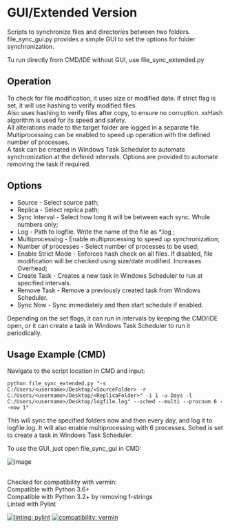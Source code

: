 # GUI/Extended Version

Scripts to synchronize files and directories between two folders.
file_sync_gui.py provides a simple GUI to set the options for folder synchronization.

Tu run directly from CMD/IDE without GUI, use file_sync_extended.py

## Operation

To check for file modification, it uses size or modified date. If strict flag is set, it will use hashing to verify modified files.  
Also uses hashing to verify files after copy, to ensure no corruption. xxHash algorithm is used for its speed and safety.  
All alterations made to the target folder are logged in a separate file.  
Multiprocessing can be enabled to speed up operation with the defined number of processes.  
A task can be created in Windows Task Scheduler to automate synchronization at the defined intervals. 
Options are provided to automate removing the task if required.

## Options

- Source - Select source path;
- Replica - Select replica path;
- Sync Interval - Select how long it will be between each sync. Whole numbers only;
- Log - Path to logfile. Write the name of the file as *.log ;
- Multiprocessing - Enable multiprocessing to speed up synchronization;
- Number of processes - Select number of processes to be used;
- Enable Strict Mode - Enforces hash check on all files. If disabled, file modification
                       will be checked using size/date modified. Increases Overhead;
- Create Task - Creates a new task in Windows Scheduler to run at specified intervals.
- Remove Task - Remove a previously created task from Windows Scheduler.
- Sync Now - Sync immediately and then start schedule if enabled.

Depending on the set flags, it can run in intervals by keeping the CMD/IDE open,
or it can create a task in Windows Task Scheduler to run it periodically.

## Usage Example (CMD)

Navigate to the script location in CMD and input:

`python file_sync_extended.py "-s C:/Users/<username>/Desktop/<SourceFolder> -r C:/Users/<username>/Desktop/<ReplicaFolder>" -i 1
 -u Days -l C:/Users/<username>/Desktop/logfile.log" --sched --multi --procnum 6 --now 1"`

This will sync the specified folders now and then every day, and log it to logfile.log. 
It will also enable multiprocessing with 6 processes. 
Sched is set to create a task in Windows Task Scheduler.

To use the GUI, just open file_sync_gui in CMD:  

![image](https://github.com/user-attachments/assets/75a56616-1bab-4f9f-8f6b-98d2b6fc088c)


##
Checked for compatibility with vermin:  
Compatible with Python 3.6+  
Compatible with Python 3.2+ by removing f-strings  
Linted with Pylint  

[![linting: pylint](https://img.shields.io/badge/linting-pylint-yellowgreen)](https://github.com/pylint-dev/pylint)
[![compatibility: vermin](https://img.shields.io/badge/vermin-3.6%2B-text?style=flat
)](https://github.com/netromdk/vermin)
